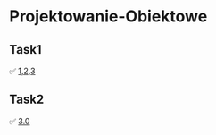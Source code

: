 # Projektowanie-Obiektowe
## Task1
✅ [1,2,3](https://github.com/Pablito123qwe/Projektowanie-Obiektowe/commit/521512d8282273ec93185483caa081728310f3b8)

## Task2
✅ [3.0](https://github.com/Pablito123qwe/Projektowanie-Obiektowe/commit/d2107281510ef58bda11c231527741dd4d255ceb)
